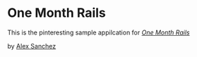 # One Month Rails

This is the pinteresting sample appilcation for
[*One Month Rails*](http://onemonthrails.com)

by [Alex Sanchez](http://asanchez.me)